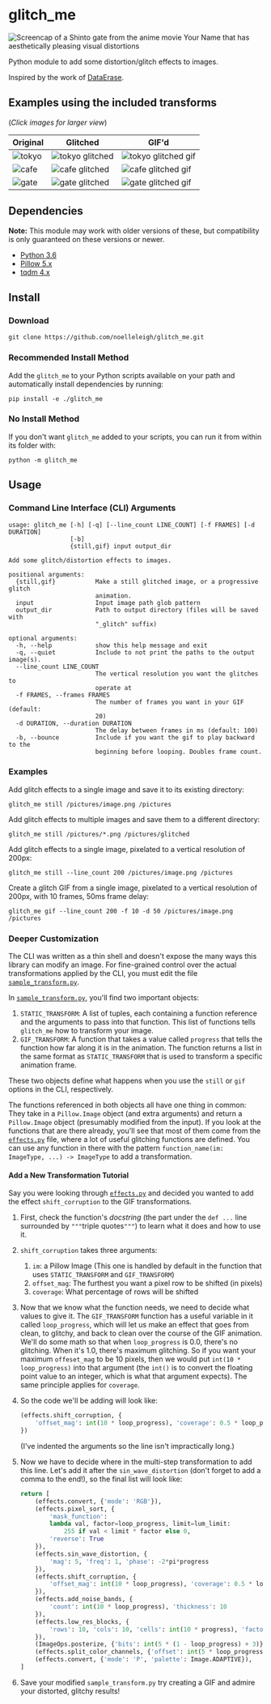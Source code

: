 # glitch_me

![Screencap of a Shinto gate from the anime movie Your Name that has aesthetically pleasing visual distortions](readme_assets/gate_small_glitch.png)

Python module to add some distortion/glitch effects to images.

Inspired by the work of [DataErase](http://dataerase.tumblr.com/).

## Examples using the included transforms

(_Click images for larger view_)

| Original                                | Glitched                                                | GIF'd                                                       |
| --------------------------------------- | ------------------------------------------------------- | ----------------------------------------------------------- |
| ![tokyo](readme_assets/tokyo_small.png) | ![tokyo glitched](readme_assets/tokyo_small_glitch.png) | ![tokyo glitched gif](readme_assets/tokyo_small_glitch.gif) |
| ![cafe](readme_assets/cafe_small.png)   | ![cafe glitched](readme_assets/cafe_small_glitch.png)   | ![cafe glitched gif](readme_assets/cafe_small_glitch.gif)   |
| ![gate](readme_assets/gate_small.png)   | ![gate glitched](readme_assets/gate_small_glitch.png)   | ![gate glitched gif](readme_assets/gate_small_glitch.gif)   |

## Dependencies

**Note:** This module may work with older versions of these, but compatibility is only guaranteed on these versions or newer.

- [Python 3.6](https://www.python.org/)
- [Pillow 5.x](https://pypi.python.org/pypi/Pillow/)
- [tqdm 4.x](https://pypi.python.org/pypi/tqdm)

## Install

### Download

```
git clone https://github.com/noelleleigh/glitch_me.git
```

### Recommended Install Method

Add the `glitch_me` to your Python scripts available on your path and automatically install dependencies by running:

```
pip install -e ./glitch_me
```

### No Install Method

If you don't want `glitch_me` added to your scripts, you can run it from within its folder with:

```
python -m glitch_me
```

## Usage

### Command Line Interface (CLI) Arguments

```
usage: glitch_me [-h] [-q] [--line_count LINE_COUNT] [-f FRAMES] [-d DURATION]
                 [-b]
                 {still,gif} input output_dir

Add some glitch/distortion effects to images.

positional arguments:
  {still,gif}           Make a still glitched image, or a progressive glitch
                        animation.
  input                 Input image path glob pattern
  output_dir            Path to output directory (files will be saved with
                        "_glitch" suffix)

optional arguments:
  -h, --help            show this help message and exit
  -q, --quiet           Include to not print the paths to the output image(s).
  --line_count LINE_COUNT
                        The vertical resolution you want the glitches to
                        operate at
  -f FRAMES, --frames FRAMES
                        The number of frames you want in your GIF (default:
                        20)
  -d DURATION, --duration DURATION
                        The delay between frames in ms (default: 100)
  -b, --bounce          Include if you want the gif to play backward to the
                        beginning before looping. Doubles frame count.
```

### Examples

Add glitch effects to a single image and save it to its existing directory:

```
glitch_me still /pictures/image.png /pictures
```

Add glitch effects to multiple images and save them to a different directory:

```
glitch_me still /pictures/*.png /pictures/glitched
```

Add glitch effects to a single image, pixelated to a vertical resolution of 200px:

```
glitch_me still --line_count 200 /pictures/image.png /pictures
```

Create a glitch GIF from a single image, pixelated to a vertical resolution of 200px, with 10 frames, 50ms frame delay:

```
glitch_me gif --line_count 200 -f 10 -d 50 /pictures/image.png /pictures
```

### Deeper Customization

The CLI was written as a thin shell and doesn't expose the many ways this library can modify an image. For fine-grained control over the actual transformations applied by the CLI, you must edit the file [`sample_transform.py`](glitch_me/sample_transform.py).

In [`sample_transform.py`](glitch_me/sample_transform.py), you'll find two important objects:

1. `STATIC_TRANSFORM`: A list of tuples, each containing a function reference and the arguments to pass into that function. This list of functions tells `glitch_me` how to transform your image.
2. `GIF_TRANSFORM`: A function that takes a value called `progress` that tells the function how far along it is in the animation. The function returns a list in the same format as `STATIC_TRANSFORM` that is used to transform a specific animation frame.

These two objects define what happens when you use the `still` or `gif` options in the CLI, respectively.

The functions referenced in both objects all have one thing in common: They take in a `Pillow.Image` object (and extra arguments) and return a `Pillow.Image` object (presumably modified from the input). If you look at the functions that are there already, you'll see that most of them come from the [`effects.py`](glitch_me/effects.py) file, where a lot of useful glitching functions are defined. You can use any function in there with the pattern `function_name(im: ImageType, ...) -> ImageType` to add a transformation.

#### Add a New Transformation Tutorial

Say you were looking through [`effects.py`](glitch_me/effects.py) and decided you wanted to add the effect `shift_corruption` to the GIF transformations.

1. First, check the function's _docstring_ (the part under the `def ...` line surrounded by `"""`triple quotes`"""`) to learn what it does and how to use it.
2. `shift_corruption` takes three arguments:
   1. `im`: a Pillow Image (This one is handled by default in the function that uses `STATIC_TRANSFORM` and `GIF_TRANSFORM`)
   2. `offset_mag`: The furthest you want a pixel row to be shifted (in pixels)
   3. `coverage`: What percentage of rows will be shifted
3. Now that we know what the function needs, we need to decide what values to give it. The `GIF_TRANSFORM` function has a useful variable in it called `loop_progress`, which will let us make an effect that goes from clean, to glitchy, and back to clean over the course of the GIF animation. We'll do some math so that when `loop_progress` is 0.0, there's no glitching. When it's 1.0, there's maximum glitching. So if you want your maximum `offeset_mag` to be 10 pixels, then we would put `int(10 * loop_progress)` into that argument (the `int()` is to convert the floating point value to an integer, which is what that argument expects). The same principle applies for `coverage`.
4. So the code we'll be adding will look like:

   ```python
   (effects.shift_corruption, {
       'offset_mag': int(10 * loop_progress), 'coverage': 0.5 * loop_progress
   })
   ```

   (I've indented the arguments so the line isn't impractically long.)

5. Now we have to decide where in the multi-step transformation to add this line. Let's add it after the `sin_wave_distortion` (don't forget to add a comma to the end!), so the final list will look like:

   ```python
   return [
       (effects.convert, {'mode': 'RGB'}),
       (effects.pixel_sort, {
           'mask_function':
           lambda val, factor=loop_progress, limit=lum_limit:
               255 if val < limit * factor else 0,
           'reverse': True
       }),
       (effects.sin_wave_distortion, {
           'mag': 5, 'freq': 1, 'phase': -2*pi*progress
       }),
       (effects.shift_corruption, {
           'offset_mag': int(10 * loop_progress), 'coverage': 0.5 * loop_progress
       }),
       (effects.add_noise_bands, {
           'count': int(10 * loop_progress), 'thickness': 10
       }),
       (effects.low_res_blocks, {
           'rows': 10, 'cols': 10, 'cells': int(10 * progress), 'factor': 4
       }),
       (ImageOps.posterize, {'bits': int(5 * (1 - loop_progress) + 3)}),
       (effects.split_color_channels, {'offset': int(5 * loop_progress)}),
       (effects.convert, {'mode': 'P', 'palette': Image.ADAPTIVE}),
   ]
   ```

6. Save your modified `sample_transform.py` try creating a GIF and admire your distorted, glitchy results!
